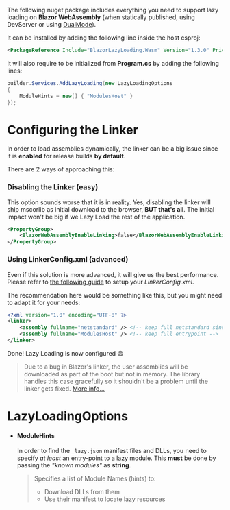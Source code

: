 The following nuget package includes everything you need to support lazy loading on **Blazor WebAssembly** (when statically published, using DevServer or using [DualMode](https://github.com/Suchiman/BlazorDualMode)).<br/>

It can be installed by adding the following line inside the host csproj:

```xml
<PackageReference Include="BlazorLazyLoading.Wasm" Version="1.3.0" PrivateAssets="all" />
```

It will also require to be initialized from **Program.cs** by adding the following lines:<br/>

```cs
builder.Services.AddLazyLoading(new LazyLoadingOptions
{
    ModuleHints = new[] { "ModulesHost" }
});
```

# Configuring the Linker

In order to load assemblies dynamically, the linker can be a big issue since it is **enabled** for release builds **by default**.

There are 2 ways of approaching this:

### Disabling the Linker (easy)

This option sounds worse that it is in reality. Yes, disabling the linker will ship mscorlib as initial download to the browser, **BUT that's all**. The initial impact won't be big if we Lazy Load the rest of the application.

```xml
<PropertyGroup>
    <BlazorWebAssemblyEnableLinking>false</BlazorWebAssemblyEnableLinking>
</PropertyGroup>
```

### Using LinkerConfig.xml (advanced)

Even if this solution is more advanced, it will give us the best performance. Please refer to [the following guide](https://docs.microsoft.com/en-us/aspnet/core/host-and-deploy/blazor/configure-linker?view=aspnetcore-3.1#control-linking-with-a-configuration-file) to setup your *LinkerConfig.xml*.

The recommendation here would be something like this, but you might need to adapt it for your needs:

```xml
<?xml version="1.0" encoding="UTF-8" ?>
<linker>
    <assembly fullname="netstandard" /> <!-- keep full netstandard since its used by the lazy modules -->
    <assembly fullname="ModulesHost" /> <!-- keep full entrypoint -->
</linker>
```

Done! Lazy Loading is now configured 😄

> Due to a bug in Blazor's linker, the user assemblies will be downloaded as part of the boot but not in memory. The library handles this case gracefully so it shouldn't be a problem until the linker gets fixed. [More info...](https://github.com/isc30/blazor-lazy-loading/issues/60)

# LazyLoadingOptions

* #### ModuleHints

  In order to find the `_lazy.json` manifest files and DLLs, you need to specify *at least* an entry-point to a lazy module. This **must** be done by passing the *"known modules"* as **string**.

  >Specifies a list of Module Names (hints) to:
  >- Download DLLs from them
  >- Use their manifest to locate lazy resources